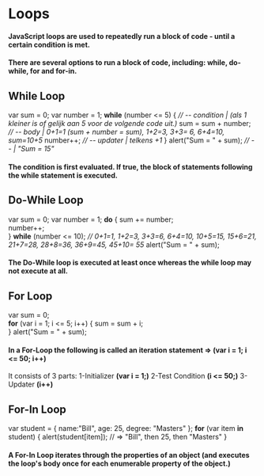 
# Loops

#### JavaScript loops are used to **repeatedly run a block of code** - until a certain condition is met.
#### There are several options to run a block of code, including: **while**, **do-while**, **for** and **for-in**.


## While Loop

var sum = 0;
var number = 1;
**while** (number <= 5) {  *// -- condition | (als 1 kleiner is of gelijk aan 5 voor de volgende code uit.)*
  sum = sum + number;        *// -- body | 0+1=1 (sum + number = sum), 1+2=3, 3+3= 6, 6+4=10, sum=10+5*
  number++;             *// -- updater | telkens +1*
}
alert("Sum = " + sum); *// -- | "Sum = 15"*

#### The condition is first evaluated. If true, the block of statements following the while statement is executed. 


## Do-While Loop

var sum = 0;
var number = 1;
**do** {
   sum += number;         
   number++;              
} **while** (number <= 10);   *// 0+1=1, 1+2=3, 3+3=6, 6+4=10, 10+5=15, 15+6=21, 21+7=28, 28+8=36, 36+9=45, 45+10= 55*
alert("Sum = " + sum);    


#### The Do-While loop is executed **at least once** whereas the while loop may not execute at all.


## For Loop

var sum = 0; 		
**for** (var i = 1; i <= 5; i++) {
   sum = sum + i;	
}
alert("Sum = " + sum);	


#### In a For-Loop the following is called an iteration statement => (var i = 1; i <= 50; i++) 
It consists of 3 parts: 
1-Initializer **(var i = 1;)**
2-Test Condition **(i <= 50;)**
3-Updater **(i++)**


## For-In Loop

var student = { name:"Bill", age: 25, degree: "Masters" };
**for** (var item **in** student) {
   alert(student[item]);     // => "Bill", then 25, then "Masters"
}


#### A For-In Loop iterates through the properties of an object (and executes the loop's body once for each enumerable property of the object.)




